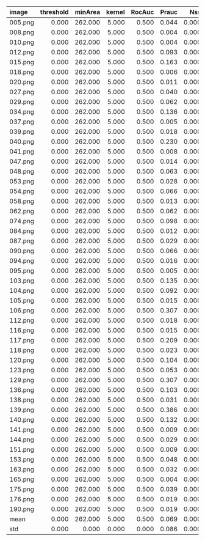 | image   |   threshold |   minArea |   kernel |   RocAuc |   Prauc |   Nss |   IoU |   Dice |   MCC |   Fpr95TPR |    AP |   BoundaryF1 |   RegionIoU |   TimeMs |   PeakMemMb |
|:--------|------------:|----------:|---------:|---------:|--------:|------:|------:|-------:|------:|-----------:|------:|-------------:|------------:|---------:|------------:|
| 005.png |       0.000 |   262.000 |    5.000 |    0.500 |   0.044 | 0.000 | 0.000 |  0.000 | 0.000 |      0.954 | 0.044 |        0.000 |       0.000 | 1397.000 |     103.050 |
| 008.png |       0.000 |   262.000 |    5.000 |    0.500 |   0.004 | 0.000 | 0.000 |  0.000 | 0.000 |      0.383 | 0.004 |        0.000 |       0.000 |  816.000 |      69.580 |
| 010.png |       0.000 |   262.000 |    5.000 |    0.500 |   0.004 | 0.000 | 0.000 |  0.000 | 0.000 |      0.361 | 0.004 |        0.000 |       0.000 |  725.000 |      38.310 |
| 012.png |       0.000 |   262.000 |    5.000 |    0.500 |   0.093 | 0.000 | 0.000 |  0.000 | 0.000 |      0.349 | 0.093 |        0.000 |       0.000 |  498.000 |       2.000 |
| 015.png |       0.000 |   262.000 |    5.000 |    0.500 |   0.163 | 0.000 | 0.000 |  0.000 | 0.000 |      0.474 | 0.163 |        0.000 |       0.000 |  458.000 |       0.000 |
| 018.png |       0.000 |   262.000 |    5.000 |    0.500 |   0.006 | 0.000 | 0.000 |  0.000 | 0.000 |      0.904 | 0.006 |        0.000 |       0.000 |  454.000 |       0.000 |
| 020.png |       0.000 |   262.000 |    5.000 |    0.500 |   0.011 | 0.000 | 0.000 |  0.000 | 0.000 |      0.698 | 0.011 |        0.000 |       0.000 |  458.000 |       0.000 |
| 027.png |       0.000 |   262.000 |    5.000 |    0.500 |   0.040 | 0.000 | 0.000 |  0.000 | 0.000 |      0.705 | 0.040 |        0.000 |       0.000 |  524.000 |       0.000 |
| 029.png |       0.000 |   262.000 |    5.000 |    0.500 |   0.062 | 0.000 | 0.000 |  0.000 | 0.000 |      0.727 | 0.062 |        0.000 |       0.000 |  562.000 |       0.000 |
| 034.png |       0.000 |   262.000 |    5.000 |    0.500 |   0.136 | 0.000 | 0.000 |  0.000 | 0.000 |      0.918 | 0.136 |        0.000 |       0.000 |  469.000 |       0.000 |
| 037.png |       0.000 |   262.000 |    5.000 |    0.500 |   0.005 | 0.000 | 0.000 |  0.000 | 0.000 |      0.534 | 0.005 |        0.000 |       0.000 |  425.000 |       0.000 |
| 039.png |       0.000 |   262.000 |    5.000 |    0.500 |   0.018 | 0.000 | 0.000 |  0.000 | 0.000 |      0.774 | 0.018 |        0.000 |       0.000 |  538.000 |       0.000 |
| 040.png |       0.000 |   262.000 |    5.000 |    0.500 |   0.230 | 0.000 | 0.000 |  0.000 | 0.000 |      0.501 | 0.230 |        0.000 |       0.000 |  485.000 |       0.000 |
| 041.png |       0.000 |   262.000 |    5.000 |    0.500 |   0.008 | 0.000 | 0.000 |  0.000 | 0.000 |      0.562 | 0.008 |        0.000 |       0.000 |  494.000 |       0.000 |
| 047.png |       0.000 |   262.000 |    5.000 |    0.500 |   0.014 | 0.000 | 0.000 |  0.000 | 0.000 |      0.779 | 0.014 |        0.000 |       0.000 |  499.000 |       0.000 |
| 048.png |       0.000 |   262.000 |    5.000 |    0.500 |   0.063 | 0.000 | 0.000 |  0.000 | 0.000 |      0.785 | 0.063 |        0.000 |       0.000 |  530.000 |       0.000 |
| 053.png |       0.000 |   262.000 |    5.000 |    0.500 |   0.028 | 0.000 | 0.000 |  0.000 | 0.000 |      0.959 | 0.028 |        0.000 |       0.000 |  500.000 |       0.000 |
| 054.png |       0.000 |   262.000 |    5.000 |    0.500 |   0.066 | 0.000 | 0.000 |  0.000 | 0.000 |      0.953 | 0.066 |        0.000 |       0.000 |  518.000 |       0.000 |
| 058.png |       0.000 |   262.000 |    5.000 |    0.500 |   0.013 | 0.000 | 0.000 |  0.000 | 0.000 |      0.889 | 0.013 |        0.000 |       0.000 |  502.000 |       0.000 |
| 062.png |       0.000 |   262.000 |    5.000 |    0.500 |   0.062 | 0.000 | 0.000 |  0.000 | 0.000 |      0.727 | 0.062 |        0.000 |       0.000 |  501.000 |       0.000 |
| 074.png |       0.000 |   262.000 |    5.000 |    0.500 |   0.098 | 0.000 | 0.000 |  0.000 | 0.000 |      0.902 | 0.098 |        0.000 |       0.000 |  502.000 |       0.000 |
| 084.png |       0.000 |   262.000 |    5.000 |    0.500 |   0.012 | 0.000 | 0.000 |  0.000 | 0.000 |      0.973 | 0.012 |        0.000 |       0.000 |  494.000 |       0.000 |
| 087.png |       0.000 |   262.000 |    5.000 |    0.500 |   0.029 | 0.000 | 0.000 |  0.000 | 0.000 |      0.399 | 0.029 |        0.000 |       0.000 |  462.000 |       0.000 |
| 090.png |       0.000 |   262.000 |    5.000 |    0.500 |   0.066 | 0.000 | 0.000 |  0.000 | 0.000 |      0.782 | 0.066 |        0.000 |       0.000 |  518.000 |       0.000 |
| 094.png |       0.000 |   262.000 |    5.000 |    0.500 |   0.016 | 0.000 | 0.000 |  0.000 | 0.000 |      0.886 | 0.016 |        0.000 |       0.000 |  494.000 |       0.000 |
| 095.png |       0.000 |   262.000 |    5.000 |    0.500 |   0.005 | 0.000 | 0.000 |  0.000 | 0.000 |      0.888 | 0.005 |        0.000 |       0.000 |  619.000 |       0.000 |
| 103.png |       0.000 |   262.000 |    5.000 |    0.500 |   0.135 | 0.000 | 0.000 |  0.000 | 0.000 |      0.731 | 0.135 |        0.000 |       0.000 |  558.000 |       0.000 |
| 104.png |       0.000 |   262.000 |    5.000 |    0.500 |   0.092 | 0.000 | 0.000 |  0.000 | 0.000 |      0.706 | 0.092 |        0.000 |       0.000 |  507.000 |       0.000 |
| 105.png |       0.000 |   262.000 |    5.000 |    0.500 |   0.015 | 0.000 | 0.000 |  0.000 | 0.000 |      0.689 | 0.015 |        0.000 |       0.000 |  474.000 |       0.000 |
| 106.png |       0.000 |   262.000 |    5.000 |    0.500 |   0.307 | 0.000 | 0.000 |  0.000 | 0.000 |      0.361 | 0.307 |        0.000 |       0.000 |  523.000 |       0.000 |
| 112.png |       0.000 |   262.000 |    5.000 |    0.500 |   0.018 | 0.000 | 0.000 |  0.000 | 0.000 |      0.727 | 0.018 |        0.000 |       0.000 |  487.000 |       0.000 |
| 116.png |       0.000 |   262.000 |    5.000 |    0.500 |   0.015 | 0.000 | 0.000 |  0.000 | 0.000 |      0.380 | 0.015 |        0.000 |       0.000 |  492.000 |       0.000 |
| 117.png |       0.000 |   262.000 |    5.000 |    0.500 |   0.209 | 0.000 | 0.000 |  0.000 | 0.000 |      0.491 | 0.209 |        0.000 |       0.000 |  492.000 |       0.000 |
| 118.png |       0.000 |   262.000 |    5.000 |    0.500 |   0.023 | 0.000 | 0.000 |  0.000 | 0.000 |      0.800 | 0.023 |        0.000 |       0.000 |  494.000 |       0.000 |
| 120.png |       0.000 |   262.000 |    5.000 |    0.500 |   0.104 | 0.000 | 0.000 |  0.000 | 0.000 |      0.768 | 0.104 |        0.000 |       0.000 |  479.000 |       0.000 |
| 123.png |       0.000 |   262.000 |    5.000 |    0.500 |   0.053 | 0.000 | 0.000 |  0.000 | 0.000 |      0.197 | 0.053 |        0.000 |       0.000 |  498.000 |       0.000 |
| 129.png |       0.000 |   262.000 |    5.000 |    0.500 |   0.307 | 0.000 | 0.000 |  0.000 | 0.000 |      0.417 | 0.307 |        0.000 |       0.000 |  518.000 |       0.000 |
| 136.png |       0.000 |   262.000 |    5.000 |    0.500 |   0.103 | 0.000 | 0.000 |  0.000 | 0.000 |      0.559 | 0.103 |        0.000 |       0.000 |  428.000 |       0.000 |
| 138.png |       0.000 |   262.000 |    5.000 |    0.500 |   0.031 | 0.000 | 0.000 |  0.000 | 0.000 |      0.478 | 0.031 |        0.000 |       0.000 |  523.000 |       0.000 |
| 139.png |       0.000 |   262.000 |    5.000 |    0.500 |   0.386 | 0.000 | 0.000 |  0.000 | 0.000 |      0.341 | 0.386 |        0.000 |       0.000 |  507.000 |       0.000 |
| 140.png |       0.000 |   262.000 |    5.000 |    0.500 |   0.132 | 0.000 | 0.000 |  0.000 | 0.000 |      0.706 | 0.132 |        0.000 |       0.000 |  433.000 |       0.000 |
| 141.png |       0.000 |   262.000 |    5.000 |    0.500 |   0.009 | 0.000 | 0.000 |  0.000 | 0.000 |      0.443 | 0.009 |        0.000 |       0.000 |  484.000 |       0.000 |
| 144.png |       0.000 |   262.000 |    5.000 |    0.500 |   0.029 | 0.000 | 0.000 |  0.000 | 0.000 |      0.535 | 0.029 |        0.000 |       0.000 |  493.000 |       0.000 |
| 151.png |       0.000 |   262.000 |    5.000 |    0.500 |   0.009 | 0.000 | 0.000 |  0.000 | 0.000 |      0.444 | 0.009 |        0.000 |       0.000 |  485.000 |       0.000 |
| 153.png |       0.000 |   262.000 |    5.000 |    0.500 |   0.048 | 0.000 | 0.000 |  0.000 | 0.000 |      0.199 | 0.048 |        0.000 |       0.000 |  484.000 |       0.000 |
| 163.png |       0.000 |   262.000 |    5.000 |    0.500 |   0.032 | 0.000 | 0.000 |  0.000 | 0.000 |      0.959 | 0.032 |        0.000 |       0.000 |  491.000 |       0.000 |
| 165.png |       0.000 |   262.000 |    5.000 |    0.500 |   0.004 | 0.000 | 0.000 |  0.000 | 0.000 |      0.361 | 0.004 |        0.000 |       0.000 |  522.000 |       0.000 |
| 175.png |       0.000 |   262.000 |    5.000 |    0.500 |   0.039 | 0.000 | 0.000 |  0.000 | 0.000 |      0.373 | 0.039 |        0.000 |       0.000 |  479.000 |       0.000 |
| 176.png |       0.000 |   262.000 |    5.000 |    0.500 |   0.019 | 0.000 | 0.000 |  0.000 | 0.000 |      0.617 | 0.019 |        0.000 |       0.000 |  498.000 |       0.000 |
| 190.png |       0.000 |   262.000 |    5.000 |    0.500 |   0.019 | 0.000 | 0.000 |  0.000 | 0.000 |      0.805 | 0.019 |        0.000 |       0.000 |  487.000 |       0.000 |
| mean    |       0.000 |   262.000 |    5.000 |    0.500 |   0.069 | 0.000 | 0.000 |  0.000 | 0.000 |      0.637 | 0.069 |        0.000 |       0.000 |  525.560 |       4.259 |
| std     |       0.000 |     0.000 |    0.000 |    0.000 |   0.086 | 0.000 | 0.000 |  0.000 | 0.000 |      0.223 | 0.086 |        0.000 |       0.000 |  141.129 |      18.085 |